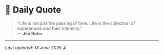 # 📜 Daily Quote

> "Life is not just the passing of time. Life is the collection of experiences and their intensity."  
> — **Jim Rohn**

---

_Last updated: 13 June 2025 ⏳_

